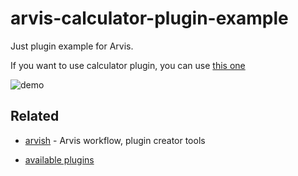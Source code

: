 # arvis-calculator-plugin-example

Just plugin example for Arvis.

If you want to use calculator plugin, you can use [this one](https://github.com/arvis-plugins/arvis-calculator-plugin)

![demo](https://user-images.githubusercontent.com/18283033/122417918-d2140880-cfc4-11eb-89d4-b06f2f98708b.PNG)


## Related

- [arvish](https://github.com/jopemachine/arvish) - Arvis workflow, plugin creator tools

- [available plugins](https://github.com/jopemachine/arvis/blob/master/documents/plugin-links.md)
